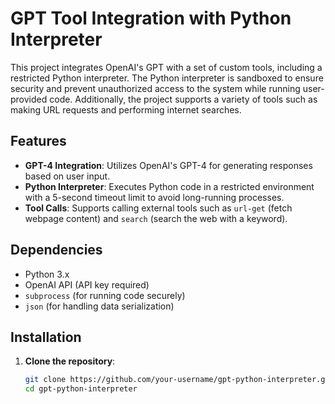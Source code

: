 # GPT Tool Integration with Python Interpreter

This project integrates OpenAI's GPT with a set of custom tools, including a restricted Python interpreter. The Python interpreter is sandboxed to ensure security and prevent unauthorized access to the system while running user-provided code. Additionally, the project supports a variety of tools such as making URL requests and performing internet searches.

## Features

- **GPT-4 Integration**: Utilizes OpenAI's GPT-4 for generating responses based on user input.
- **Python Interpreter**: Executes Python code in a restricted environment with a 5-second timeout limit to avoid long-running processes.
- **Tool Calls**: Supports calling external tools such as `url-get` (fetch webpage content) and `search` (search the web with a keyword).

## Dependencies

- Python 3.x
- OpenAI API (API key required)
- `subprocess` (for running code securely)
- `json` (for handling data serialization)

## Installation

1. **Clone the repository**:
   ```bash
   git clone https://github.com/your-username/gpt-python-interpreter.git
   cd gpt-python-interpreter

